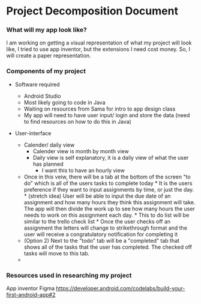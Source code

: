 # Project Decomposition Document 

### What will my app look like?
I am working on getting a visual representation of what my project will look like, I tried to use app inventor, but the extensions I need cost money. So, I will create a paper representation. 

### Components of my project

* Software required
  * Android Studio
  * Most likely going to code in Java
  * Waiting on resources from Sama for intro to app design class
  * My app will need to have user input/ login and store the data (need to find resources on how to do this in Java) 

* User-interface
  * Calender/ daily view
     * Calender view is month by month view 
     * Daily view is self explanatory, it is a daily view of what the user has planned
       * I want this to have an hourly view
  * Once in this veiw, there will be a tab at the bottom of the screen "to do" which is all of the users tasks to complete today 
         * It is the users preference if they want to input assignments by time, or just the day. 
           * (stretch idea) User will be able to input the due date of an assignment and how many hours they think this assignment will take. The app will then divide the work up to see how many hours the user needs to work on this assignment each day. 
         * This to do list will be similar to the trello check list
         * Once the user checks off an assignment the letters will change to strikethrough format and the user will receive a congratulatory notification for completing it     
  * (Option 2) Next to the "todo" tab will be a "completed" tab that shows all of the tasks that the user has completed. The checked off tasks will move to this tab.
  * 
### Resources used in researching my project 
App inventor 
Figma
https://developer.android.com/codelabs/build-your-first-android-app#2 





